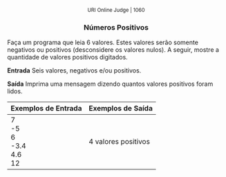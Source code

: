 <center>
	<small>URI Online Judge | 1060</small>
	<h3>Números Positivos</h3>
</center>

Faça um programa que leia 6 valores. Estes valores serão somente negativos ou positivos (desconsidere os valores nulos). A seguir, mostre a quantidade de valores positivos digitados.

**Entrada**
Seis valores, negativos e/ou positivos.

**Saída**
Imprima uma mensagem dizendo quantos valores positivos foram lidos.

|  Exemplos de Entrada  | Exemplos de Saída  |
| :------------ | :------------ |
| 7<br>-5<br>6<br>-3.4<br>4.6<br>12 | 4 valores positivos |










